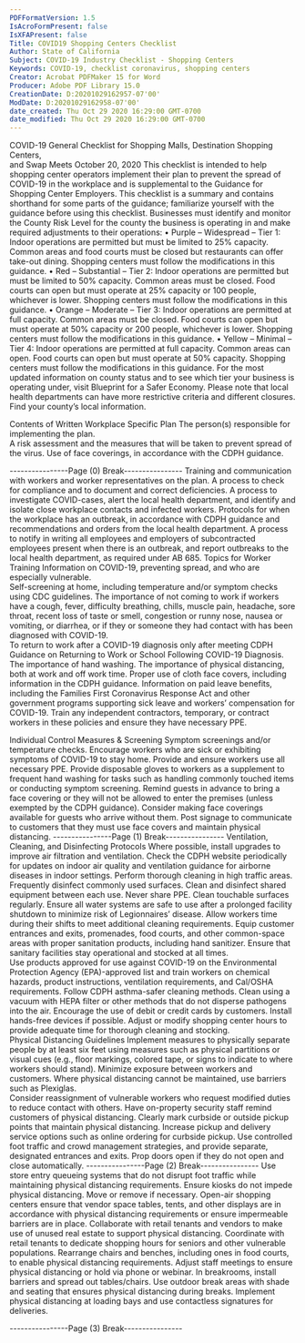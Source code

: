```yaml
---
PDFFormatVersion: 1.5
IsAcroFormPresent: false
IsXFAPresent: false
Title: COVID19 Shopping Centers Checklist
Author: State of California
Subject: COVID-19 Industry Checklist - Shopping Centers
Keywords: COVID-19, checklist coronavirus, shopping centers
Creator: Acrobat PDFMaker 15 for Word
Producer: Adobe PDF Library 15.0
CreationDate: D:20201029162957-07'00'
ModDate: D:20201029162958-07'00'
date_created: Thu Oct 29 2020 16:29:00 GMT-0700
date_modified: Thu Oct 29 2020 16:29:00 GMT-0700
---
```

 
COVID-19 General Checklist 
for Shopping Malls, Destination Shopping Centers,  
and Swap Meets 
October 20, 2020 
This checklist is intended to help shopping center operators implement their plan to prevent the 
spread of COVID-19 in the workplace and is supplemental to the Guidance for Shopping Center 
Employers. This checklist is a summary and contains shorthand for some parts of the guidance; 
familiarize yourself with the guidance before using this checklist. 
Businesses must identify and monitor the County Risk Level for the county the business is 
operating in and make required adjustments to their operations: 
• Purple – Widespread – Tier 1: Indoor operations are permitted but must be limited to 
25% capacity. Common areas and food courts must be closed but restaurants can 
offer take-out dining. Shopping centers must follow the modifications in this guidance. 
• Red – Substantial – Tier 2: Indoor operations are permitted but must be limited to 50% 
capacity. Common areas must be closed. Food courts can open but must operate 
at 25% capacity or 100 people, whichever is lower. Shopping centers must follow the 
modifications in this guidance. 
• Orange – Moderate – Tier 3: Indoor operations are permitted at full capacity. 
Common areas must be closed. Food courts can open but must operate at 50% 
capacity or 200 people, whichever is lower. Shopping centers must follow the 
modifications in this guidance. 
• Yellow – Minimal – Tier 4: Indoor operations are permitted at full capacity. 
Common areas can open. Food courts can open but must operate at 50% 
capacity. Shopping centers must follow the modifications in this guidance. 
For the most updated information on county status and to see which tier your business is 
operating under, visit Blueprint for a Safer Economy. Please note that local health 
departments can have more restrictive criteria and different closures. Find your county’s 
local information. 
 
 Contents of Written Workplace Specific Plan 
  The person(s) responsible for implementing the plan.  
  A risk assessment and the measures that will be taken to prevent spread of the 
virus. 
  Use of face coverings, in accordance with the CDPH guidance. 
 
----------------Page (0) Break----------------
  Training and communication with workers and worker representatives on the plan. 
  A process to check for compliance and to document and correct deficiencies. 
  A process to investigate COVID-cases, alert the local health department, and 
identify and isolate close workplace contacts and infected workers. 
  Protocols for when the workplace has an outbreak, in accordance with CDPH 
guidance and recommendations and orders from the local health department. 
  A process to notify in writing all employees and employers of subcontracted 
employees present when there is an outbreak, and report outbreaks to the local 
health department, as required under AB 685. 
Topics for Worker Training 
  Information on COVID-19, preventing spread, and who are especially vulnerable.  
  Self-screening at home, including temperature and/or symptom checks using 
CDC guidelines. 
  The importance of not coming to work if workers have a cough, fever, difficulty 
breathing, chills, muscle pain, headache, sore throat, recent loss of taste or smell, 
congestion or runny nose, nausea or vomiting, or diarrhea, or if they or someone 
they had contact with has been diagnosed with COVID-19.  
  To return to work after a COVID-19 diagnosis only after meeting CDPH Guidance 
on Returning to Work or School Following COVID-19 Diagnosis. 
  The importance of hand washing. 
  The importance of physical distancing, both at work and off work time. 
  Proper use of cloth face covers, including information in the CDPH guidance. 
  Information on paid leave benefits, including the Families First Coronavirus 
Response Act and other government programs supporting sick leave and 
workers’ compensation for COVID-19. 
  Train any independent contractors, temporary, or contract workers in these 
policies and ensure they have necessary PPE. 
 
Individual Control Measures & Screening 
  Symptom screenings and/or temperature checks. 
  Encourage workers who are sick or exhibiting symptoms of COVID-19 to stay 
home. 
  Provide and ensure workers use all necessary PPE. 
  Provide disposable gloves to workers as a supplement to frequent hand washing 
for tasks such as handling commonly touched items or conducting symptom 
screening. 
  Remind guests in advance to bring a face covering or they will not be allowed to 
enter the premises (unless exempted by the CDPH guidance). Consider making 
face coverings available for guests who arrive without them. 
  Post signage to communicate to customers that they must use face covers and 
maintain physical distancing. 
----------------Page (1) Break----------------
Ventilation, Cleaning, and Disinfecting Protocols 
  Where possible, install upgrades to improve air filtration and ventilation. 
  Check the CDPH website periodically for updates on indoor air quality and 
ventilation guidance for airborne diseases in indoor settings. 
  Perform thorough cleaning in high traffic areas.  
  Frequently disinfect commonly used surfaces. 
  Clean and disinfect shared equipment between each use. Never share PPE. 
  Clean touchable surfaces regularly. 
  Ensure all water systems are safe to use after a prolonged facility shutdown to 
minimize risk of Legionnaires’ disease. 
  Allow workers time during their shifts to meet additional cleaning requirements. 
  Equip customer entrances and exits, promenades, food courts, and other 
common-space areas with proper sanitation products, including hand sanitizer. 
  Ensure that sanitary facilities stay operational and stocked at all times.  
  Use products approved for use against COVID-19 on the Environmental Protection 
Agency (EPA)-approved list and train workers on chemical hazards, product 
instructions, ventilation requirements, and Cal/OSHA requirements. Follow CDPH 
asthma-safer cleaning methods. 
  Clean using a vacuum with HEPA filter or other methods that do not disperse 
pathogens into the air. 
  Encourage the use of debit or credit cards by customers. 
  Install hands-free devices if possible. 
  Adjust or modify shopping center hours to provide adequate time for thorough 
cleaning and stocking.  
Physical Distancing Guidelines 
  Implement measures to physically separate people by at least six feet using 
measures such as physical partitions or visual cues (e.g., floor markings, colored 
tape, or signs to indicate to where workers should stand). 
  Minimize exposure between workers and customers. Where physical distancing 
cannot be maintained, use barriers such as Plexiglas.  
  Consider reassignment of vulnerable workers who request modified duties to 
reduce contact with others. 
  Have on-property security staff remind customers of physical distancing. 
  Clearly mark curbside or outside pickup points that maintain physical distancing. 
  Increase pickup and delivery service options such as online ordering for curbside 
pickup. 
  Use controlled foot traffic and crowd management strategies, and provide 
separate, designated entrances and exits. 
  Prop doors open if they do not open and close automatically. 
----------------Page (2) Break----------------
  Use store entry queueing systems that do not disrupt foot traffic while maintaining 
physical distancing requirements. 
  Ensure kiosks do not impede physical distancing. Move or remove if necessary. 
  Open-air shopping centers ensure that vendor space tables, tents, and other 
displays are in accordance with physical distancing requirements or ensure 
impermeable barriers are in place. 
  Collaborate with retail tenants and vendors to make use of unused real estate to 
support physical distancing. 
  Coordinate with retail tenants to dedicate shopping hours for seniors and other 
vulnerable populations. 
  Rearrange chairs and benches, including ones in food courts, to enable physical 
distancing requirements. 
  Adjust staff meetings to ensure physical distancing or hold via phone or webinar. 
  In breakrooms, install barriers and spread out tables/chairs. Use outdoor break 
areas with shade and seating that ensures physical distancing during breaks. 
  Implement physical distancing at loading bays and use contactless signatures for 
deliveries. 
 
 
 
----------------Page (3) Break----------------
